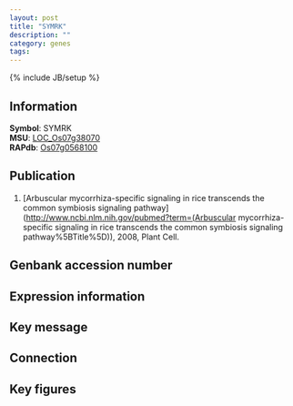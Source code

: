 ```yaml
---
layout: post
title: "SYMRK"
description: ""
category: genes
tags: 
---
```

{% include JB/setup %}

## Information
__Symbol__: SYMRK  
__MSU__: [LOC_Os07g38070](http://rice.plantbiology.msu.edu/cgi-bin/ORF_infopage.cgi?orf=LOC_Os07g38070)  
__RAPdb__: [Os07g0568100](http://rapdb.dna.affrc.go.jp/viewer/gbrowse_details/irgsp1?name=Os07g0568100)  

## Publication
1. [Arbuscular mycorrhiza-specific signaling in rice transcends the common symbiosis signaling pathway](http://www.ncbi.nlm.nih.gov/pubmed?term=(Arbuscular mycorrhiza-specific signaling in rice transcends the common symbiosis signaling pathway%5BTitle%5D)), 2008, Plant Cell.

## Genbank accession number

## Expression information

## Key message

## Connection

## Key figures


